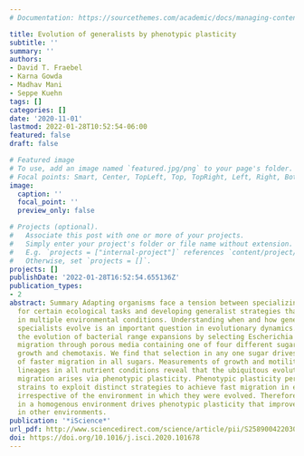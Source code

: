 ```yaml
---
# Documentation: https://sourcethemes.com/academic/docs/managing-content/

title: Evolution of generalists by phenotypic plasticity
subtitle: ''
summary: ''
authors:
- David T. Fraebel
- Karna Gowda
- Madhav Mani
- Seppe Kuehn
tags: []
categories: []
date: '2020-11-01'
lastmod: 2022-01-28T10:52:54-06:00
featured: false
draft: false

# Featured image
# To use, add an image named `featured.jpg/png` to your page's folder.
# Focal points: Smart, Center, TopLeft, Top, TopRight, Left, Right, BottomLeft, Bottom, BottomRight.
image:
  caption: ''
  focal_point: ''
  preview_only: false

# Projects (optional).
#   Associate this post with one or more of your projects.
#   Simply enter your project's folder or file name without extension.
#   E.g. `projects = ["internal-project"]` references `content/project/deep-learning/index.md`.
#   Otherwise, set `projects = []`.
projects: []
publishDate: '2022-01-28T16:52:54.655136Z'
publication_types:
- 2
abstract: Summary Adapting organisms face a tension between specializing their phenotypes
  for certain ecological tasks and developing generalist strategies that permit persistence
  in multiple environmental conditions. Understanding when and how generalists or
  specialists evolve is an important question in evolutionary dynamics. Here we study
  the evolution of bacterial range expansions by selecting Escherichia coli for faster
  migration through porous media containing one of four different sugars supporting
  growth and chemotaxis. We find that selection in any one sugar drives the evolution
  of faster migration in all sugars. Measurements of growth and motility of all evolved
  lineages in all nutrient conditions reveal that the ubiquitous evolution of fast
  migration arises via phenotypic plasticity. Phenotypic plasticity permits evolved
  strains to exploit distinct strategies to achieve fast migration in each environment,
  irrespective of the environment in which they were evolved. Therefore, selection
  in a homogenous environment drives phenotypic plasticity that improves performance
  in other environments.
publication: '*iScience*'
url_pdf: http://www.sciencedirect.com/science/article/pii/S2589004220308701
doi: https://doi.org/10.1016/j.isci.2020.101678
---
```

